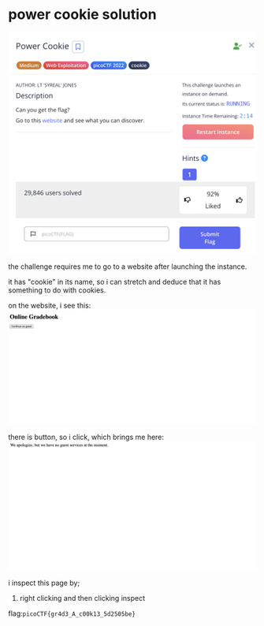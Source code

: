 # power cookie solution
![powercookiechall.png](images/power_cookie.png)

the challenge requires me to go to a website after launching the instance.

it has "cookie" in its name, so i can stretch and deduce that it has something to do with cookies.

on the website, i see this:
![guest.png](images/guest.png)

there is button, so i click, which brings me here:
![denied.png](images/denied.png)

i inspect this page by;
1. right clicking and then clicking inspect


flag:```picoCTF{gr4d3_A_c00k13_5d2505be}```